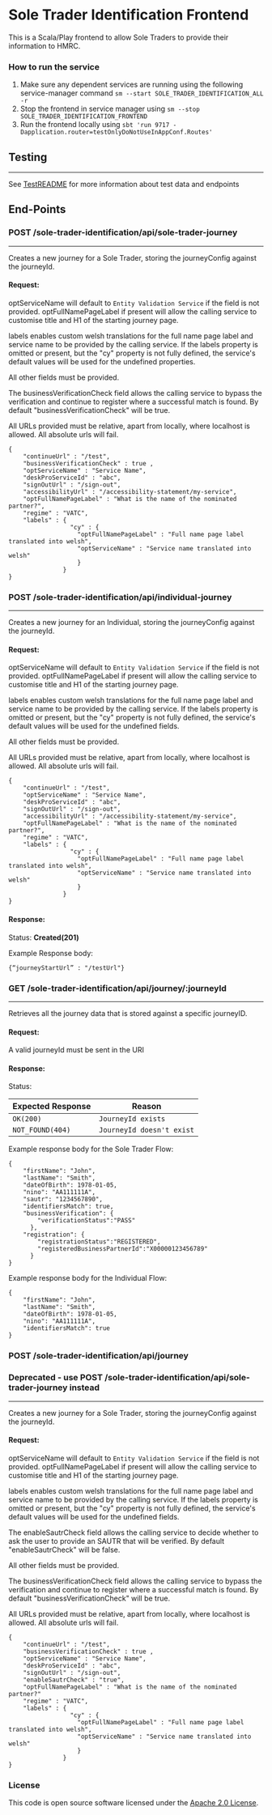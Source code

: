 
# Sole Trader Identification Frontend

This is a Scala/Play frontend to allow Sole Traders to provide their information to HMRC.

### How to run the service
1. Make sure any dependent services are running using the following service-manager command `sm --start SOLE_TRADER_IDENTIFICATION_ALL -r`
2. Stop the frontend in service manager using `sm --stop SOLE_TRADER_IDENTIFICATION_FRONTEND`
3. Run the frontend locally using
`sbt 'run 9717 -Dapplication.router=testOnlyDoNotUseInAppConf.Routes'`
   
## Testing

---
See [TestREADME](TestREADME.md) for more information about test data and endpoints

## End-Points

### POST /sole-trader-identification/api/sole-trader-journey

---
Creates a new journey for a Sole Trader, storing the journeyConfig against the journeyId.
#### Request:

optServiceName will default to `Entity Validation Service` if the field is not provided.
optFullNamePageLabel if present will allow the calling service to customise title and H1 of the starting journey page.

labels enables custom welsh translations for the full name page label and service name to be provided by the calling service.
If the labels property is omitted or present, but the "cy" property is not fully defined, the service's default values will be
used for the undefined properties.

All other fields must be provided.

The businessVerificationCheck field allows the calling service to bypass the verification and 
continue to register where a successful match is found. By default "businessVerificationCheck" will be true.

All URLs provided must be relative, apart from locally, where localhost is allowed. All absolute urls will fail.

```
{
    "continueUrl" : "/test",
    "businessVerificationCheck" : true ,
    "optServiceName" : "Service Name",
    "deskProServiceId" : "abc",
    "signOutUrl" : "/sign-out",
    "accessibilityUrl" : "/accessibility-statement/my-service",
    "optFullNamePageLabel" : "What is the name of the nominated partner?",
    "regime" : "VATC",
    "labels" : {
                 "cy" : {
                   "optFullNamePageLabel" : "Full name page label translated into welsh",
                   "optServiceName" : "Service name translated into welsh"
                   }
               }
}
```

### POST /sole-trader-identification/api/individual-journey

---
Creates a new journey for an Individual, storing the journeyConfig against the journeyId.
#### Request:

optServiceName will default to `Entity Validation Service` if the field is not provided.
optFullNamePageLabel if present will allow the calling service to customise title and H1 of the starting journey page.

labels enables custom welsh translations for the full name page label and service name to be provided by the calling service.
If the labels property is omitted or present, but the "cy" property is not fully defined, the service's default values will be
used for the undefined fields.

All other fields must be provided.

All URLs provided must be relative, apart from locally, where localhost is allowed. All absolute urls will fail.

```
{
    "continueUrl" : "/test",
    "optServiceName" : "Service Name",
    "deskProServiceId" : "abc",
    "signOutUrl" : "/sign-out",
    "accessibilityUrl" : "/accessibility-statement/my-service",
    "optFullNamePageLabel" : "What is the name of the nominated partner?",
    "regime" : "VATC",
    "labels" : {
                 "cy" : {
                   "optFullNamePageLabel" : "Full name page label translated into welsh",
                   "optServiceName" : "Service name translated into welsh"
                   }
               }
}
```

#### Response:
Status: **Created(201)**

Example Response body:

```
{“journeyStartUrl” : "/testUrl"}
```

### GET /sole-trader-identification/api/journey/:journeyId

---
Retrieves all the journey data that is stored against a specific journeyID.
#### Request:
A valid journeyId must be sent in the URI

#### Response:
Status:

| Expected Response                       | Reason                         |
|-----------------------------------------|--------------------------------|
| ```OK(200)```                           | ```JourneyId exists```         |
| ```NOT_FOUND(404)```                    | ```JourneyId doesn't exist```  |

Example response body for the Sole Trader Flow:
```
{
    "firstName": "John",
    "lastName": "Smith",
    "dateOfBirth": 1978-01-05,
    "nino": "AA111111A",
    "sautr": "1234567890",
    "identifiersMatch": true,
    "businessVerification": {
        "verificationStatus":"PASS"
      },
    "registration": {
        "registrationStatus":"REGISTERED",
        "registeredBusinessPartnerId":"X00000123456789"
      }
}
```

Example response body for the Individual Flow:
```
{
    "firstName": "John",
    "lastName": "Smith",
    "dateOfBirth": 1978-01-05,
    "nino": "AA111111A",
    "identifiersMatch": true
}
```

### POST /sole-trader-identification/api/journey
### Deprecated - use POST /sole-trader-identification/api/sole-trader-journey instead

---
Creates a new journey for a Sole Trader, storing the journeyConfig against the journeyId.
#### Request:

optServiceName will default to `Entity Validation Service` if the field is not provided.
optFullNamePageLabel if present will allow the calling service to customise title and H1 of the starting journey page.

labels enables custom welsh translations for the full name page label and service name to be provided by the calling service.
If the labels property is omitted or present, but the "cy" property is not fully defined, the service's default values will be
used for the undefined fields.

The enableSautrCheck field allows the calling service to decide whether to ask the user to provide
an SAUTR that will be verified. By default "enableSautrCheck" will be false.

All other fields must be provided.

The businessVerificationCheck field allows the calling service to bypass the verification and
continue to register where a successful match is found. By default "businessVerificationCheck" will be true.

All URLs provided must be relative, apart from locally, where localhost is allowed. All absolute urls will fail.

```
{
    "continueUrl" : "/test",
    "businessVerificationCheck" : true ,
    "optServiceName" : "Service Name",
    "deskProServiceId" : "abc",
    "signOutUrl" : "/sign-out",
    "enableSautrCheck" : "true",
    "optFullNamePageLabel" : "What is the name of the nominated partner?"
    "regime" : "VATC",
    "labels" : {
                 "cy" : {
                   "optFullNamePageLabel" : "Full name page label translated into welsh",
                   "optServiceName" : "Service name translated into welsh"
                   }
               }
}
```

### License

This code is open source software licensed under the [Apache 2.0 License]("http://www.apache.org/licenses/LICENSE-2.0.html").
